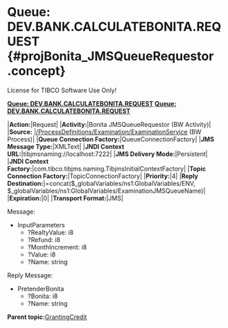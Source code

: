 # Queue: DEV.BANK.CALCULATEBONITA.REQUEST {#projBonita_JMSQueueRequestor .concept}

License for TIBCO Software Use Only!

**[Queue: DEV.BANK.CALCULATEBONITA.REQUEST](../msgs/dest_Id89.md) [Queue: DEV.BANK.CALCULATEBONITA.REQUEST](../msgs/dest_Id113.md)**

|**Action:**|Request|
|**Activity:**|Bonita JMSQueueRequestor \(BW Activity\)|
|**Source:**  |[/ProcessDefinitions/Examination/ExaminationService](../../../projects/GrantingCredit/ProcessDefinitions/Examination/ExaminationService.process.md) \(BW Process\)|
|**Queue Connection Factory:**|QueueConnectionFactory|
|**JMS Message Type:**|XMLText|
|**JNDI Context URL:**|tibjmsnaming://localhost:7222|
|**JMS Delivery Mode:**|Persistent|
|**JNDI Context Factory:**|com.tibco.tibjms.naming.TibjmsInitialContextFactory|
|**Topic Connection Factory:**|TopicConnectionFactory|
|**Priority:**|4|
|**Reply Destination:**|=concat\(\$\_globalVariables/ns1:GlobalVariables/ENV, \$\_globalVariables/ns1:GlobalVariables/ExaminationJMSQueueName\)|
|**Expiration:**|0|
|**Transport Format:**|JMS|

Message:

-   InputParameters
    -   ?RealtyValue: i8
    -   ?Refund: i8
    -   ?MonthIncrement: i8
    -   ?Value: i8
    -   ?Name: string

Reply Message:

-   PretenderBonita
    -   ?Bonita: i8
    -   ?Name: string

**Parent topic:**[GrantingCredit](../../../crossref/dest/projs/GrantingCredit.md)

